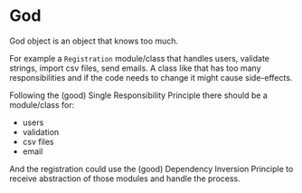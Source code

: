 # God

God object is an object that knows too much.

For example a `Registration` module/class that handles users, validate strings, import csv files, send emails. A class like that has too many responsibilities and if the code needs to change it might cause side-effects.

Following the (good) Single Responsibility Principle there should be a module/class for:

- users
- validation
- csv files
- email

And the registration could use the (good) Dependency Inversion Principle to receive abstraction of those modules and handle the process.
